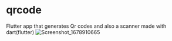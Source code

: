 # qrcode

Flutter app that generates Qr codes and also a scanner
made with dart(flutter)
![Screenshot_1678910665](https://user-images.githubusercontent.com/66890167/225429945-cb441447-d823-41ab-9886-b3a23d4087e8.png)


